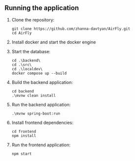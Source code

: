 ## Running the application

1. Clone the repository:
   ```shell
   git clone https://github.com/zhanna-davtyan/AirFly.git
   cd AirFly
   ```
2. Install docker and start the docker engine

3. Start the database:

   ```shell
   cd .\backend\
   cd .\src\
   cd .\localdev\
   docker compose up --build
   ```

4. Build the backend application:

   ```shell
   cd backend
   .\mvnw clean install
   ```

5. Run the backend application:

   ```shell
   .\mvnw spring-boot:run
   ```

6. Install frontend dependencies:
   ```shell
   cd frontend
   npm install
   ```
7. Run the frontend application:
   ```shell
   npm start
   ```
